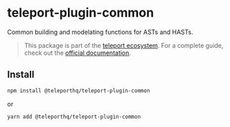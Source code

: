 # teleport-plugin-common

Common building and modelating functions for ASTs and HASTs.

> This package is part of the [teleport ecosystem](https://github.com/teleporthq/teleport-code-generators). For a complete guide, check out the [official documentation](https://docs.teleporthq.io/).

## Install
```bash
npm install @teleporthq/teleport-plugin-common
```
or
```bash
yarn add @teleporthq/teleport-plugin-common
```
